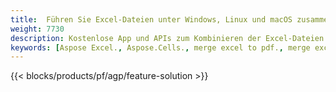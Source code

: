 ```yaml
---
title:  Führen Sie Excel-Dateien unter Windows, Linux und macOS zusammen
weight: 7730
description: Kostenlose App und APIs zum Kombinieren der Excel-Dateien XLS, XLSX, CSV, TSV, ODS, SXC und FODS
keywords: [Aspose Excel., Aspose.Cells., merge excel to pdf., merge excel to json., merge txt to sql., merge csv to json., merge json to pdf., xml to excel merger and Convert files between various formats]
---
```

{{< blocks/products/pf/agp/feature-solution >}} 


